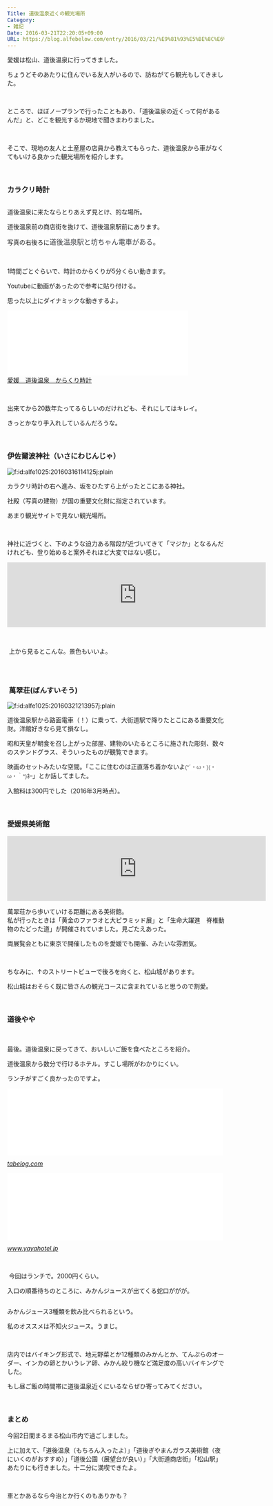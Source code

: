 ```yaml
---
Title: 道後温泉近くの観光場所
Category:
- 雑記
Date: 2016-03-21T22:20:05+09:00
URL: https://blog.alfebelow.com/entry/2016/03/21/%E9%81%93%E5%BE%8C%E6%B8%A9%E6%B3%89%E8%BF%91%E3%81%8F%E3%81%AE%E8%A6%B3%E5%85%89%E5%A0%B4%E6%89%80
---
```


<p>愛媛は松山、道後温泉に行ってきました。</p>
<p>ちょうどそのあたりに住んでいる友人がいるので、訪ねがてら観光もしてきました。</p>
<p> </p>
<p>ところで、ほぼノープランで行ったこともあり、「道後温泉の近くって何があるんだ」と、どこを観光するか現地で聞きまわりました。</p>
<p> </p>
<p>そこで、現地の友人と土産屋の店員から教えてもらった、道後温泉から車がなくてもいける良かった観光場所を紹介します。</p>
<p> </p>

### カラクリ時計

<p><img class="magnifiable" src="https://cdn-ak.f.st-hatena.com/images/fotolife/a/alfe1025/20010502/20010502033540.jpg" alt="" /></p>
<p>道後温泉に来たならとりあえず見とけ、的な場所。</p>
<p>道後温泉前の商店街を抜けて、道後温泉駅前にあります。</p>
<p>写真の右後ろに<span style="color: #3d3f44; font-family: 'Helvetica Neue', Helvetica, Arial, 'ヒラギノ角ゴ Pro W3', 'Hiragino Kaku Gothic Pro', メイリオ, Meiryo, 'ＭＳ Ｐゴシック', 'MS PGothic', sans-serif; font-size: 16px; font-style: normal; font-variant: normal; font-weight: normal; letter-spacing: normal; line-height: 24px; orphans: auto; text-align: start; text-indent: 0px; text-transform: none; white-space: normal; widows: 1; word-spacing: 0px; -webkit-text-stroke-width: 0px; display: inline !important; float: none; background-color: #ffffff;">道後温泉駅と坊ちゃん電車がある。</span></p>
<p> </p>
<p>1時間ごとぐらいで、時計のからくりが5分くらい動きます。</p>
<p>Youtubeに動画があったので参考に貼り付ける。</p>
<p>思った以上にダイナミックな動きするよ。</p>
<p><iframe src="//www.youtube.com/embed/GnwhkzSYKYk" width="420" frameborder="0" allowfullscreen=""></iframe><br /><a href="https://youtube.com/watch?v=GnwhkzSYKYk">愛媛　道後温泉　からくり時計</a></p>
<p> </p>
<p>出来てから20数年たってるらしいのだけれども、それにしてはキレイ。</p>
<p>きっとかなり手入れしているんだろうな。</p>
<p> </p>

### 伊佐爾波神社（いさにわじんじゃ）

<p><img class="hatena-fotolife" title="f:id:alfe1025:20160316114125j:plain" src="http://cdn-ak.f.st-hatena.com/images/fotolife/a/alfe1025/20160316/20160316114125.jpg" alt="f:id:alfe1025:20160316114125j:plain" /></p>
<p>カラクリ時計の右へ進み、坂をひたすら上がったとこにある神社。</p>
<p>社殿（写真の建物）が国の重要文化財に指定されています。</p>
<p>あまり観光サイトで見ない観光場所。</p>
<p> </p>
<p>神社に近づくと、下のような迫力ある階段が近づいてきて「マジか」となるんだけれども、登り始めると案外それほど大変ではない感じ。</p>
<p><iframe style="border: 0;" src="https://www.google.com/maps/embed?pb=!1m0!3m2!1sja!2sjp!4v1458563584479!6m8!1m7!1s7lZPi-2f9blGxDSWf77VzQ!2m2!1d33.85065443018369!2d132.7877309513132!3f78.41335544252422!4f2.9177414349330775!5f0.7820865974627469" width="600" frameborder="0" allowfullscreen=""></iframe></p>
<p> </p>
<p> 上から見るとこんな。景色もいいよ。</p>
<p><img class="magnifiable" src="https://cdn-ak.f.st-hatena.com/images/fotolife/a/alfe1025/20010502/20010502033550.jpg" alt="" /></p>
<p> </p>

###  萬翠荘(ばんすいそう)

<p><img class="hatena-fotolife" title="f:id:alfe1025:20160321213957j:plain" src="http://cdn-ak.f.st-hatena.com/images/fotolife/a/alfe1025/20160321/20160321213957.jpg" alt="f:id:alfe1025:20160321213957j:plain" /></p>
<p>道後温泉駅から路面電車（！）に乗って、大街道駅で降りたとこにある重要文化財。洋館好きなら見て損なし。</p>
<p>昭和天皇が朝食を召し上がった部屋、建物のいたるところに施された彫刻、数々のステンドグラス、そういったものが観覧できます。</p>
<p>映画のセットみたいな空間。「ここに住むのは正直落ち着かないよ<span style="color: #545454; font-family: arial, sans-serif; font-size: small; font-style: normal; font-variant: normal; font-weight: normal; letter-spacing: normal; line-height: 18.2px; orphans: auto; text-align: left; text-indent: 0px; text-transform: none; white-space: normal; widows: 1; word-spacing: 0px; -webkit-text-stroke-width: 0px; display: inline !important; float: none; background-color: #ffffff;">(*´・ω・)(・ω・｀*)</span><em style="font-weight: bold; font-style: normal; color: #6a6a6a; font-family: arial, sans-serif; font-size: small; font-variant: normal; letter-spacing: normal; line-height: 18.2px; orphans: auto; text-align: left; text-indent: 0px; text-transform: none; white-space: normal; widows: 1; word-spacing: 0px; -webkit-text-stroke-width: 0px; background-color: #ffffff;">ﾈｰ</em>」とか話してました。</p>
<p>入館料は300円でした（2016年3月時点）。</p>
<p> </p>

### 愛媛県美術館

<p><iframe style="border: 0;" src="https://www.google.com/maps/embed?pb=!1m0!3m2!1sja!2sus!4v1458565178394!6m8!1m7!1s4rgLWtnIPIGhbzwdcsqMpw!2m2!1d33.84103834207441!2d132.7627560332878!3f220.40109212308076!4f0.5920056924795745!5f0.7820865974627469" width="600" frameborder="0" allowfullscreen=""></iframe></p>
<p>萬翠荘から歩いていける距離にある美術館。<br />私が行ったときは「黄金のファラオと大ピラミッド展」と「生命大躍進　脊椎動物のたどった道」が開催されていました。見ごたえあった。</p>
<p>両展覧会ともに東京で開催したものを愛媛でも開催、みたいな雰囲気。</p>
<p> </p>
<p>ちなみに、↑のストリートビューで後ろを向くと、松山城があります。</p>
<p>松山城はおそらく既に皆さんの観光コースに含まれていると思うので割愛。</p>
<p> </p>

### 道後やや

<p> </p>
<p>最後。道後温泉に戻ってきて、おいしいご飯を食べたところを紹介。</p>
<p>道後温泉から数分で行けるホテル。すこし場所がわかりにくい。</p>
<p>ランチがすごく良かったのですよ。</p>
<p><iframe class="embed-card embed-webcard" style="display: block; width: 100%; height: 155px; max-width: 500px; margin: 10px 0px;" title="ややダイニング (道後温泉/バイキング)" src="//hatenablog-parts.com/embed?url=http%3A%2F%2Ftabelog.com%2Fehime%2FA3801%2FA380101%2F38007578%2F" frameborder="0" scrolling="no"></iframe><cite class="hatena-citation"><a href="http://tabelog.com/ehime/A3801/A380101/38007578/">tabelog.com</a></cite></p>
<p><iframe class="embed-card embed-webcard" style="display: block; width: 100%; height: 155px; max-width: 500px; margin: 10px 0px;" title="ランチについて｜道後やや" src="//hatenablog-parts.com/embed?url=http%3A%2F%2Fwww.yayahotel.jp%2Flunch.php" frameborder="0" scrolling="no"></iframe><cite class="hatena-citation"><a href="http://www.yayahotel.jp/lunch.php">www.yayahotel.jp</a></cite></p>
<p> </p>
<p> 今回はランチで。2000円くらい。</p>
<p>入口の順番待ちのところに、みかんジュースが出てくる蛇口ががが。 </p>
<p><img class="magnifiable" src="https://cdn-ak.f.st-hatena.com/images/fotolife/a/alfe1025/20010502/20010502033600.jpg" alt="" /></p>
<p>みかんジュース3種類を飲み比べられるという。</p>
<p>私のオススメは不知火ジュース。うまじ。</p>
<p> </p>
<p>店内ではバイキング形式で、地元野菜とか12種類のみかんとか、てんぷらのオーダー、インカの卵とかいうレア卵、みかん絞り機など満足度の高いバイキングでした。</p>
<p>もし昼ご飯の時間帯に道後温泉近くにいるならぜひ寄ってみてください。</p>
<p> </p>

### まとめ

<p>今回2日間まるまる松山市内で過ごしました。</p>
<p>上に加えて、「道後温泉（もちろん入ったよ）」「道後ぎやまんガラス美術館（夜にいくのがおすすめ）」「道後公園（展望台が良い）」「大街道商店街」「松山駅」あたりにも行きました。十二分に満喫できたよ。</p>
<p> </p>
<p>車とかあるなら今治とか行くのもありかも？</p>
<p> </p>
